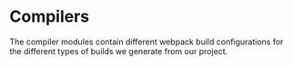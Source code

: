# Compilers

The compiler modules contain different webpack build configurations for the different types of builds we generate from our project.  
